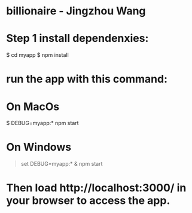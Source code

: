 # billionaire - Jingzhou Wang

# Step 1 install dependenxies:
$ cd myapp
$ npm install

# run the app with this command: 
# On MacOs
$ DEBUG=myapp:* npm start

# On Windows
> set DEBUG=myapp:* & npm start

# Then load http://localhost:3000/ in your browser to access the app.   